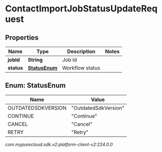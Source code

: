 # ContactImportJobStatusUpdateRequest


## Properties

| Name | Type | Description | Notes |
| ------------ | ------------- | ------------- | ------------- |
| **jobId** | **String** | Job Id |  |
| **status** | [**StatusEnum**](#Enum--StatusEnum) | Workflow status |  |


## Enum: StatusEnum

| Name | Value |
| ---- | ----- |
| OUTDATEDSDKVERSION | &quot;OutdatedSdkVersion&quot; | 
| CONTINUE | &quot;Continue&quot; | 
| CANCEL | &quot;Cancel&quot; | 
| RETRY | &quot;Retry&quot; | 




_com.mypurecloud.sdk.v2:platform-client-v2:224.0.0_
